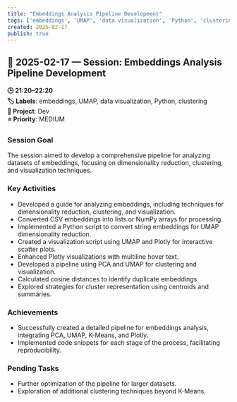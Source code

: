 ```yaml
---
title: "Embeddings Analysis Pipeline Development"
tags: ['embeddings', 'UMAP', 'data visualization', 'Python', 'clustering']
created: 2025-02-17
publish: true
---
```


## 📅 2025-02-17 — Session: Embeddings Analysis Pipeline Development

**🕒 21:20–22:20**  
**🏷️ Labels**: embeddings, UMAP, data visualization, Python, clustering  
**📂 Project**: Dev  
**⭐ Priority**: MEDIUM  


### Session Goal
The session aimed to develop a comprehensive pipeline for analyzing datasets of embeddings, focusing on dimensionality reduction, clustering, and visualization techniques.

### Key Activities
- Developed a guide for analyzing embeddings, including techniques for dimensionality reduction, clustering, and visualization.
- Converted CSV embeddings into lists or NumPy arrays for processing.
- Implemented a Python script to convert string embeddings for UMAP dimensionality reduction.
- Created a visualization script using UMAP and Plotly for interactive scatter plots.
- Enhanced Plotly visualizations with multiline hover text.
- Developed a pipeline using PCA and UMAP for clustering and visualization.
- Calculated cosine distances to identify duplicate embeddings.
- Explored strategies for cluster representation using centroids and summaries.

### Achievements
- Successfully created a detailed pipeline for embeddings analysis, integrating PCA, UMAP, K-Means, and Plotly.
- Implemented code snippets for each stage of the process, facilitating reproducibility.

### Pending Tasks
- Further optimization of the pipeline for larger datasets.
- Exploration of additional clustering techniques beyond K-Means.
